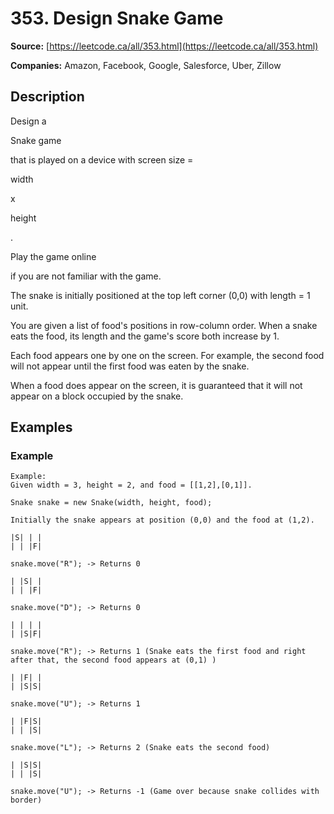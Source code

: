 # 353. Design Snake Game

**Source:** [https://leetcode.ca/all/353.html](https://leetcode.ca/all/353.html)

**Companies:** Amazon, Facebook, Google, Salesforce, Uber, Zillow

## Description

Design a

Snake
        game

that is played on a device with screen size =

width

x

height

.

Play the game online

if you
        are not familiar with the game.

The snake is initially positioned at the top left corner (0,0) with length = 1 unit.

You are given a list of food's positions in row-column order. When a snake eats the food,
        its length and the game's score both increase by 1.

Each food appears one by one on the screen. For example, the second food will not appear
        until the first food was eaten by the snake.

When a food does appear on the screen, it is guaranteed that it will not appear on a block
        occupied by the snake.

## Examples

### Example

```
Example:
Given width = 3, height = 2, and food = [[1,2],[0,1]].

Snake snake = new Snake(width, height, food);

Initially the snake appears at position (0,0) and the food at (1,2).

|S| | |
| | |F|

snake.move("R"); -> Returns 0

| |S| |
| | |F|

snake.move("D"); -> Returns 0

| | | |
| |S|F|

snake.move("R"); -> Returns 1 (Snake eats the first food and right after that, the second food appears at (0,1) )

| |F| |
| |S|S|

snake.move("U"); -> Returns 1

| |F|S|
| | |S|

snake.move("L"); -> Returns 2 (Snake eats the second food)

| |S|S|
| | |S|

snake.move("U"); -> Returns -1 (Game over because snake collides with border)
```

